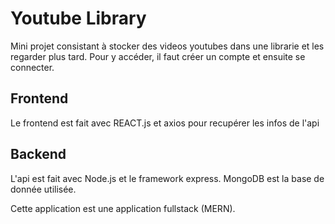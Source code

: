 # Youtube Library
Mini projet consistant à stocker des videos youtubes dans une librarie et les regarder plus tard. Pour y accéder, il faut créer un compte et ensuite se connecter.

## Frontend
Le frontend est fait avec REACT.js et axios pour recupérer les infos de l'api

## Backend
L'api est fait avec Node.js et le framework express. MongoDB est la base de donnée utilisée.

Cette application est une application fullstack (MERN).